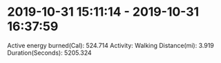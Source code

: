 # 2019-10-31 15:11:14 - 2019-10-31 16:37:59

Active energy burned(Cal): 524.714
Activity: Walking
Distance(mi): 3.919
Duration(Seconds): 5205.324